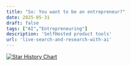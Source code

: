 ```yaml
---
title: "So: You want to be an entrepreneur?"
date: 2025-05-31
draft: false
tags: ["AI","Entrepreneuring"]
description: 'SelfHosted product tools'
url: 'live-search-and-research-with-ai'
---
```




[![Star History Chart](https://api.star-history.com/svg?repos=posthog/posthog,usefathom/fathom,openreplay/openreplay,rrweb-io/rrweb&type=Date)](https://star-history.com/#posthog/posthog&usefathom/fathom&openreplay/openreplay&rrweb-io/rrweb&type=Date)